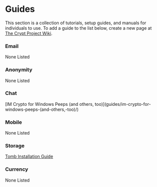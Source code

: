 # Guides

This section is a collection of tutorials, setup guides, and manuals for individuals to use.  To add a guide to the list below, create a new page at [The Crypt Project Wiki](https://wiki.crypto.is).

### Email

None Listed

### Anonymity

None Listed

### Chat

[IM Crypto for Windows Peeps (and others, too)](guides/im-crypto-for-windows-peeps-(and-others,-too\)/)

### Mobile

None Listed

### Storage

[Tomb Installation Guide](/guides/install-tomb/)

### Currency

None Listed

